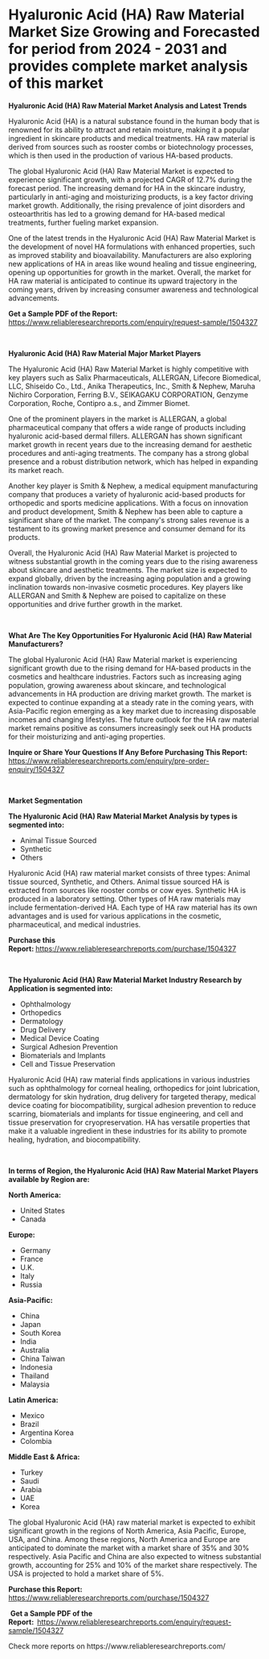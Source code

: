 <p><h1>Hyaluronic Acid (HA) Raw Material Market Size Growing and Forecasted for period from 2024 - 2031 and provides complete market analysis of this market</h1></p><p><strong>Hyaluronic Acid (HA) Raw Material Market Analysis and Latest Trends</strong></p>
<p><p>Hyaluronic Acid (HA) is a natural substance found in the human body that is renowned for its ability to attract and retain moisture, making it a popular ingredient in skincare products and medical treatments. HA raw material is derived from sources such as rooster combs or biotechnology processes, which is then used in the production of various HA-based products.</p><p>The global Hyaluronic Acid (HA) Raw Material Market is expected to experience significant growth, with a projected CAGR of 12.7% during the forecast period. The increasing demand for HA in the skincare industry, particularly in anti-aging and moisturizing products, is a key factor driving market growth. Additionally, the rising prevalence of joint disorders and osteoarthritis has led to a growing demand for HA-based medical treatments, further fueling market expansion.</p><p>One of the latest trends in the Hyaluronic Acid (HA) Raw Material Market is the development of novel HA formulations with enhanced properties, such as improved stability and bioavailability. Manufacturers are also exploring new applications of HA in areas like wound healing and tissue engineering, opening up opportunities for growth in the market. Overall, the market for HA raw material is anticipated to continue its upward trajectory in the coming years, driven by increasing consumer awareness and technological advancements.</p></p>
<p><strong>Get a Sample PDF of the Report:&nbsp;</strong> <a href="https://www.reliableresearchreports.com/enquiry/request-sample/1504327">https://www.reliableresearchreports.com/enquiry/request-sample/1504327</a></p>
<p>&nbsp;</p>
<p><strong>Hyaluronic Acid (HA) Raw Material Major Market Players</strong></p>
<p><p>The Hyaluronic Acid (HA) Raw Material Market is highly competitive with key players such as Salix Pharmaceuticals, ALLERGAN, Lifecore Biomedical, LLC, Shiseido Co., Ltd., Anika Therapeutics, Inc., Smith & Nephew, Maruha Nichiro Corporation, Ferring B.V., SEIKAGAKU CORPORATION, Genzyme Corporation, Roche, Contipro a.s., and Zimmer Biomet.</p><p>One of the prominent players in the market is ALLERGAN, a global pharmaceutical company that offers a wide range of products including hyaluronic acid-based dermal fillers. ALLERGAN has shown significant market growth in recent years due to the increasing demand for aesthetic procedures and anti-aging treatments. The company has a strong global presence and a robust distribution network, which has helped in expanding its market reach.</p><p>Another key player is Smith & Nephew, a medical equipment manufacturing company that produces a variety of hyaluronic acid-based products for orthopedic and sports medicine applications. With a focus on innovation and product development, Smith & Nephew has been able to capture a significant share of the market. The company's strong sales revenue is a testament to its growing market presence and consumer demand for its products.</p><p>Overall, the Hyaluronic Acid (HA) Raw Material Market is projected to witness substantial growth in the coming years due to the rising awareness about skincare and aesthetic treatments. The market size is expected to expand globally, driven by the increasing aging population and a growing inclination towards non-invasive cosmetic procedures. Key players like ALLERGAN and Smith & Nephew are poised to capitalize on these opportunities and drive further growth in the market.</p></p>
<p>&nbsp;</p>
<p><strong>What Are The Key Opportunities For Hyaluronic Acid (HA) Raw Material Manufacturers?</strong></p>
<p><p>The global Hyaluronic Acid (HA) Raw Material market is experiencing significant growth due to the rising demand for HA-based products in the cosmetics and healthcare industries. Factors such as increasing aging population, growing awareness about skincare, and technological advancements in HA production are driving market growth. The market is expected to continue expanding at a steady rate in the coming years, with Asia-Pacific region emerging as a key market due to increasing disposable incomes and changing lifestyles. The future outlook for the HA raw material market remains positive as consumers increasingly seek out HA products for their moisturizing and anti-aging properties.</p></p>
<p><strong>Inquire or Share Your Questions If Any Before Purchasing This Report:</strong> <a href="https://www.reliableresearchreports.com/enquiry/pre-order-enquiry/1504327">https://www.reliableresearchreports.com/enquiry/pre-order-enquiry/1504327</a></p>
<p>&nbsp;</p>
<p><strong>Market Segmentation</strong></p>
<p><strong>The Hyaluronic Acid (HA) Raw Material Market Analysis by types is segmented into:</strong></p>
<p><ul><li>Animal Tissue Sourced</li><li>Synthetic</li><li>Others</li></ul></p>
<p><p>Hyaluronic Acid (HA) raw material market consists of three types: Animal tissue sourced, Synthetic, and Others. Animal tissue sourced HA is extracted from sources like rooster combs or cow eyes. Synthetic HA is produced in a laboratory setting. Other types of HA raw materials may include fermentation-derived HA. Each type of HA raw material has its own advantages and is used for various applications in the cosmetic, pharmaceutical, and medical industries.</p></p>
<p><strong>Purchase this Report:&nbsp;</strong><a href="https://www.reliableresearchreports.com/purchase/1504327">https://www.reliableresearchreports.com/purchase/1504327</a></p>
<p>&nbsp;</p>
<p><strong>The Hyaluronic Acid (HA) Raw Material Market Industry Research by Application is segmented into:</strong></p>
<p><ul><li>Ophthalmology</li><li>Orthopedics</li><li>Dermatology</li><li>Drug Delivery</li><li>Medical Device Coating</li><li>Surgical Adhesion Prevention</li><li>Biomaterials and Implants</li><li>Cell and Tissue Preservation</li></ul></p>
<p><p>Hyaluronic Acid (HA) raw material finds applications in various industries such as ophthalmology for corneal healing, orthopedics for joint lubrication, dermatology for skin hydration, drug delivery for targeted therapy, medical device coating for biocompatibility, surgical adhesion prevention to reduce scarring, biomaterials and implants for tissue engineering, and cell and tissue preservation for cryopreservation. HA has versatile properties that make it a valuable ingredient in these industries for its ability to promote healing, hydration, and biocompatibility.</p></p>
<p>&nbsp;</p>
<p><strong>In terms of Region, the Hyaluronic Acid (HA) Raw Material Market Players available by Region are:</strong></p>
<p>
    <p> <strong> North America: </strong>
        <ul>
            <li>United States</li>
            <li>Canada</li>
        </ul>
        </p> 
    <p> <strong> Europe: </strong>
        <ul>
            <li>Germany</li>
            <li>France</li>
            <li>U.K.</li>
            <li>Italy</li>
            <li>Russia</li>
        </ul>
        </p> 
    <p> <strong> Asia-Pacific: </strong>
        <ul>
            <li>China</li>
            <li>Japan</li>
            <li>South Korea</li>
            <li>India</li>
            <li>Australia</li>
            <li>China Taiwan</li>
            <li>Indonesia</li>
            <li>Thailand</li>
            <li>Malaysia</li>
        </ul>
        </p> 
    <p> <strong> Latin America: </strong>
        <ul>
            <li>Mexico</li>
            <li>Brazil</li>
            <li>Argentina Korea</li>
            <li>Colombia</li>
        </ul>
        </p> 
    <p> <strong> Middle East & Africa: </strong>
        <ul>
            <li>Turkey</li>
            <li>Saudi</li>
            <li>Arabia</li>
            <li>UAE</li>
            <li>Korea</li>
        </ul>
    </p>
    </p>
<p><p>The global Hyaluronic Acid (HA) raw material market is expected to exhibit significant growth in the regions of North America, Asia Pacific, Europe, USA, and China. Among these regions, North America and Europe are anticipated to dominate the market with a market share of 35% and 30% respectively. Asia Pacific and China are also expected to witness substantial growth, accounting for 25% and 10% of the market share respectively. The USA is projected to hold a market share of 5%.</p></p>
<p><strong>Purchase this Report: </strong><a href="https://www.reliableresearchreports.com/purchase/1504327">https://www.reliableresearchreports.com/purchase/1504327</a></p>
<p>&nbsp;<strong>Get a Sample PDF of the Report:&nbsp;&nbsp;</strong><a href="https://www.reliableresearchreports.com/enquiry/request-sample/1504327">https://www.reliableresearchreports.com/enquiry/request-sample/1504327</a></p>
<p><strong></strong></p>
<p>Check more reports on https://www.reliableresearchreports.com/</p>